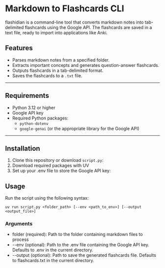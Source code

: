 # Markdown to Flashcards CLI

flashidian is a command-line tool that converts markdown notes into tab-delimited flashcards using the Google API. The flashcards are saved in a text file, ready to import into applications like Anki.

## Features
- Parses markdown notes from a specified folder.
- Extracts important concepts and generates question-answer flashcards.
- Outputs flashcards in a tab-delimited format.
- Saves the flashcards to a `.txt` file.

---

## Requirements
- Python 3.12 or higher
- Google API key
- Required Python packages:
  - `python-dotenv`
  - `google-genai` (or the appropriate library for the Google API)

---

## Installation

1. Clone this repository or download `script.py`:
2. Download required packages with UV
3. Set up your .env file to store the Google API key:

## Usage
Run the script using the following syntax:

`uv run script.py <folder_path> [--env <path_to_env>] [--output <output_file>]`

### Arguments
- folder (required): Path to the folder containing markdown files to process
- --env (optional): Path to the .env file containing the Google API key. Defaults to .env in the current directory.
- --output (optional): Path to save the generated flashcards file. Defaults to flashcards.txt in the current directory.
